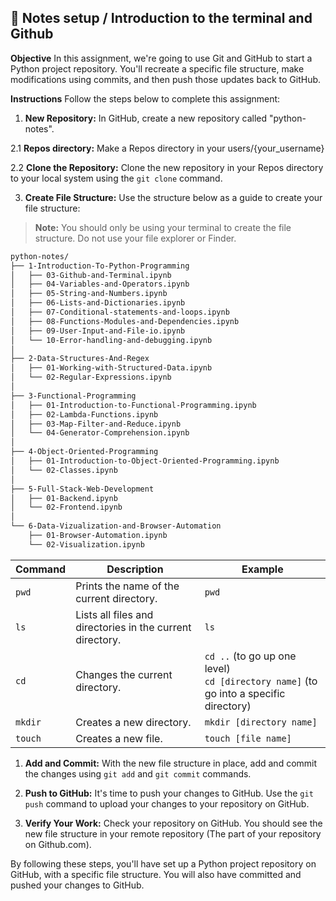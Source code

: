 ## 📝 Notes setup / Introduction to the terminal and Github

**Objective**
In this assignment, we're going to use Git and GitHub to start a Python project repository. You'll recreate a specific file structure, make modifications using commits, and then push those updates back to GitHub. 

**Instructions**
Follow the steps below to complete this assignment:



1. **New Repository:** In GitHub, create a new repository called "python-notes".

2.1 **Repos directory:** Make a Repos directory in your users/{your_username}

2.2 **Clone the Repository:** Clone the new repository in your Repos directory to your local system using the `git clone` command.

3. **Create File Structure:** Use the structure below as a guide to create your file structure:

> **Note:** You should only be using your terminal to create the file structure. Do not use your file explorer or Finder.

``` bash
python-notes/
├── 1-Introduction-To-Python-Programming
│   ├── 03-Github-and-Terminal.ipynb
│   ├── 04-Variables-and-Operators.ipynb
│   ├── 05-String-and-Numbers.ipynb
│   ├── 06-Lists-and-Dictionaries.ipynb
│   ├── 07-Conditional-statements-and-loops.ipynb
│   ├── 08-Functions-Modules-and-Dependencies.ipynb
│   ├── 09-User-Input-and-File-io.ipynb
│   └── 10-Error-handling-and-debugging.ipynb
│   
├── 2-Data-Structures-And-Regex
│   ├── 01-Working-with-Structured-Data.ipynb
│   └── 02-Regular-Expressions.ipynb
│   
├── 3-Functional-Programming
│   ├── 01-Introduction-to-Functional-Programming.ipynb
│   ├── 02-Lambda-Functions.ipynb
│   ├── 03-Map-Filter-and-Reduce.ipynb
│   └── 04-Generator-Comprehension.ipynb
│   
├── 4-Object-Oriented-Programming
│   ├── 01-Introduction-to-Object-Oriented-Programming.ipynb
│   └── 02-Classes.ipynb
│   
├── 5-Full-Stack-Web-Development
│   ├── 01-Backend.ipynb
│   └── 02-Frontend.ipynb
│   
└── 6-Data-Vizualization-and-Browser-Automation
    ├── 01-Browser-Automation.ipynb
    └── 02-Visualization.ipynb
```


| Command | Description | Example |
| --- | --- | --- |
| `pwd` | Prints the name of the current directory. | `pwd` |
| `ls` | Lists all files and directories in the current directory. | `ls` |
| `cd` | Changes the current directory. | `cd ..` (to go up one level) <br> `cd [directory name]` (to go into a specific directory) |
| `mkdir` | Creates a new directory. | `mkdir [directory name]` |
| `touch` | Creates a new file. | `touch [file name]` |

1. **Add and Commit:** With the new file structure in place, add and commit the changes using `git add` and `git commit` commands.

2. **Push to GitHub:** It's time to push your changes to GitHub. Use the `git push` command to upload your changes to your repository on GitHub.

3. **Verify Your Work:** Check your repository on GitHub. You should see the new file structure in your remote repository (The part of your repository on Github.com).

By following these steps, you'll have set up a Python project repository on GitHub, with a specific file structure. You will also have committed and pushed your changes to GitHub.
